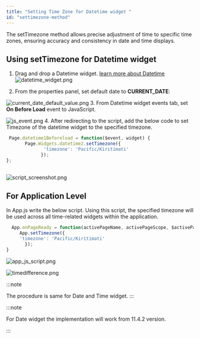 ```yaml
---
title: "Setting Time Zone for Datetime widget "
id: "settimezone-method"
---
```


The setTimezone method allows precise adjustment of time to specific time zones, ensuring accuracy and consistency in date and time displays.

## Using setTimezone for Datetime widget

1. Drag and drop a Datetime widget. [learn more about Datetime](/learn/app-development/widgets/form-widgets/date-time-datetime/#datetime-properties)
     ![datetime_widget.png](/learn/assets/datetime_widget.png)
    
2. From the properties panel, set default date to **CURRENT_DATE**:

  ![current_date_default_value.png](/learn/assets/current_date_default_value.png)
3. From Datetime widget events tab, set **On Before Load** event to JavaScript.

   ![js_event.png](/learn/assets/js_event.png)
4. After redirecting to the script, add the below code to set Timezone of the datetime widget to the specified timezone.
   ``` Javascript
    Page.datetime1Beforeload = function($event, widget) {
          Page.Widgets.datetime2.setTimezone({
                 'timezone': 'Pacific/Kiritimati'
                });
  };
         
   ```
  ![script_screenshot.png](/learn/assets/script_screenshot.png)
## For Application Level
   In App.js write the below script. Using this script, the specified timezone will be used across all time-related widgets within the application.


   ``` Javascript
     App.onPageReady = function(activePageName, activePageScope, $activePageEl) {
        App.setTimezone({
        'timezone': 'Pacific/Kiritimati'
          });
}
   ```   

  ![app_js_script.png](/learn/assets/app_js_script.png)
     
      
       

 
   

   
![timedifference.png](/learn/assets/timedifference.png)



:::note

The procedure is same for Date and Time widget.
:::

:::note

For Date widget the implementation will work from 11.4.2 version.

:::